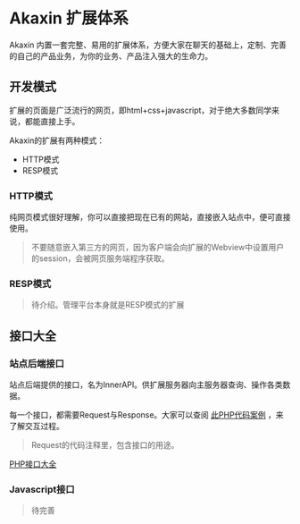 # Akaxin 扩展体系

Akaxin 内置一套完整、易用的扩展体系，方便大家在聊天的基础上，定制、完善的自己的产品业务，为你的业务、产品注入强大的生命力。


## 开发模式

扩展的页面是广泛流行的网页，即html+css+javascript，对于绝大多数同学来说，都能直接上手。

Akaxin的扩展有两种模式：

* HTTP模式
* RESP模式


### HTTP模式

纯网页模式很好理解，你可以直接把现在已有的网站，直接嵌入站点中，便可直接使用。

> 不要随意嵌入第三方的网页，因为客户端会向扩展的Webview中设置用户的session，会被网页服务端程序获取。


### RESP模式

> 待介绍。管理平台本身就是RESP模式的扩展


## 接口大全

### 站点后端接口

站点后端提供的接口，名为InnerAPI。供扩展服务器向主服务器查询、操作各类数据。

每一个接口，都需要Request与Response。大家可以查阅 [此PHP代码案例](https://github.com/akaxincom/akaxin-plugin-sdk/blob/master/sdk-php/demo-php.php) ，来了解交互过程。

> Request的代码注释里，包含接口的用途。

[PHP接口大全](https://github.com/akaxincom/akaxin-plugin-sdk/tree/master/sdk-php/Akaxin/Proto/Plugin)



### Javascript接口

> 待完善


<!--
开发教程
====

下面我们通过一个实际例子，来说明扩展的开发过程。

我们以【心有灵犀】这个社交小游戏为例，来讲解Akaxin扩展的开发过程，这个小游戏源码，大家可以来这里下载。

现在，我们希望在站点内集成这个扩展功能。

* HTTP模式教程
* RESP模式教程


HTTP模式教程
====

#### 页面加载

我们直接在后台进行配置，便可以加载页面了，非常方便。

url_page: 指的便是这个扩展的页面加载接口。对于Http模式的扩展，系统会直接以这个地址来生成webview，从而加载页面。

#### 用户识别

用户识别是扩展中非常重要的一部分，只有这样，才能使扩展与站点结合在一起，从而产生巨大的动能。

在生成Webview的同时，系统会向webview注入一个名为sessionid的cookie，而扩展后台可以拿着session与site的inner-api通讯，以得知此用户的身份。

#### 页面跳转

对于HTTP模式的页面，页面跳转就不介绍了，直接A标签。如果想跳转到外部，可以参考此文档构造URL，调用此JS来完成跳转。 -->
